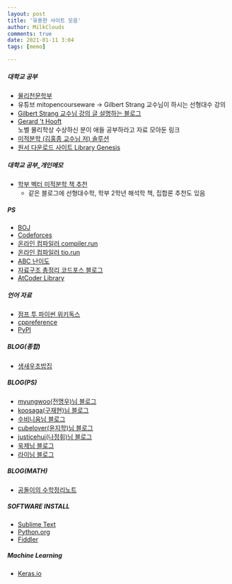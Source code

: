 ```yaml
---
layout: post
title: '유용한 사이트 모음'
author: MilkClouds
comments: true
date: 2021-01-11 3:04
tags: [memo]

---
```



##### 대학교 공부
+ [물리천문학부](https://physics.snu.ac.kr/)
+ 유튜브 mitopencourseware -> Gilbert Strang 교수님이 하시는 선형대수 강의  
+ [Gilbert Strang 교수님 강의 글 설명하는 블로그](https://twlab.tistory.com/category/Fundamentals/Linear%20Algebra)
+ [Gerard 't Hooft](https://webspace.science.uu.nl/~gadda001/goodtheorist/index.html)  
노벨 물리학상 수상하신 분이 애들 공부하라고 자료 모아둔 링크  
+ [미적분학 (김홍종 교수님 저) 솔루션](http://goo.gl/kkX9m9)  
+ [원서 다운로드 사이트 Library Genesis](http://libgen.is/)


##### 대학교 공부_개인메모  
+ [학부 벡터 미적분학 책 추천](https://blog.naver.com/sodong212/221173778202)
	+ 같은 블로그에 선형대수학, 학부 2학년 해석학 책, 집합론 추천도 있음

##### PS
+ [BOJ](https://icpc.me)
+ [Codeforces](https://codeforces.com/)
+ [온라인 컴파일러 compiler.run](https://compiler.run)
+ [온라인 컴파일러 tio.run](https://tio.run)
+ [ABC 난이도](https://kenkoooo.com/atcoder/#/table/)
+ [자료구조 총정리 코드포스 블로그](https://codeforces.com/blog/entry/15729)
+ [AtCoder Library](https://github.com/atcoder/ac-library)

##### 언어 자료
+ [점프 투 파이썬 위키독스](https://wikidocs.net/book/1)
+ [cppreference](https://en.cppreference.com/w/)
+ [PyPI](https://pypi.org/)

##### BLOG(종합)
* [생새우초밥집](https://freshrimpsushi.tistory.com/)  

##### BLOG(PS)
+ [myungwoo(전명우)님 블로그](https://blog.myungwoo.kr/)  
+ [koosaga(구재현)님 블로그](https://koosaga.com/)  
+ [수비니움님 블로그](https://subinium.github.io/)  
+ [cubelover(윤지학)님 블로그](https://cubelover.tistory.com/)  
+ [justicehui(나정휘)님 블로그](https://justicehui.github.io/)  
+ [욱제님 블로그](http://wookje.dance/)  
+ [라이님 블로그](http://blog.naver.com/kks227)

##### BLOG(MATH)
* [공돌이의 수학정리노트](https://angeloyeo.github.io/2019/06/15/imaginary_number.html)


##### SOFTWARE INSTALL
+ [Sublime Text](https://www.sublimetext.com/)
+ [Python.org](https://www.python.org/)
+ [Fiddler](https://www.telerik.com/fiddler)


##### Machine Learning
+ [Keras.io](https://keras.io/)
